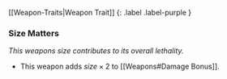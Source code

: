 
[[Weapon-Traits|Weapon Trait]]
{: .label .label-purple }

### Size Matters
*This weapons size contributes to its overall lethality.*
* This weapon adds $size \times 2$ to [[Weapons#Damage Bonus]].